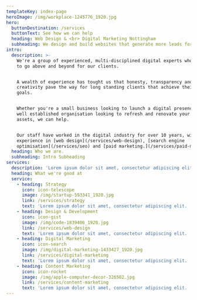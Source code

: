 ```yaml
---
templateKey: index-page
heroImage: /img/workplace-1245776_1920.jpg
hero:
  buttonDestination: /services
  buttonText: See how we can help
  heading: Web Design & <br> Digital Marketing Nottingham
  subheading: We design and build websites that generate more leads for your business.
intro:
  description: >-
    We're a group of experienced, multi-disciplined digital experts who strive
    to go above and beyond for our clients.


    A wealth of experience has tought us that honesty, transparency and
    creativity pave the way for long standing clients that achieve their digital
    goals.


    Whether you're a small business looking to launch a digital presence, or a
    well established organisation looking to refresh and renovate your existing
    assets, we can help.


    Our staff have worked in the digital industry for over 10 years, with
    experience in [web design](/services/web-design), [search engine
    optimisation](/services/seo) and [paid marketing.](/services/paid-marketing)
  heading: Who we are.
  subheading: Intro Subheading
services:
  description: 'Lorem ipsum dolor sit amet, consectetur adipiscing elit. '
  heading: What we're good at
  service:
    - heading: Strategy
      icon: icon-telescope
      image: /img/startup-593341_1920.jpg
      link: /services/strategy
      text: 'Lorem ipsum dolor sit amet, consectetur adipiscing elit. '
    - heading: Design & Development
      icon: icon-gist
      image: /img/code-1839406_1920.jpg
      link: /services/web-design
      text: 'Lorem ipsum dolor sit amet, consectetur adipiscing elit. '
    - heading: Digital Marketing
      icon: icon-search
      image: /img/digital-marketing-1433427_1920.jpg
      link: /services/digital-marketing
      text: 'Lorem ipsum dolor sit amet, consectetur adipiscing elit. '
    - heading: Content Marketing
      icon: icon-rocket
      image: /img/apple-computer-decor-326502.jpg
      link: /services/content-marketing
      text: 'Lorem ipsum dolor sit amet, consectetur adipiscing elit. '
---
```


